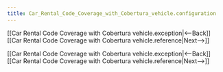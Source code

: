 ```yaml
---
title: Car_Rental_Code_Coverage_with_Cobertura_vehicle.configuration
---
```

[[Car Rental Code Coverage with Cobertura vehicle.exception|<--Back]]  [[Car Rental Code Coverage with Cobertura vehicle.reference|Next-->]]


[[Car Rental Code Coverage with Cobertura vehicle.exception|<--Back]]  [[Car Rental Code Coverage with Cobertura vehicle.reference|Next-->]]